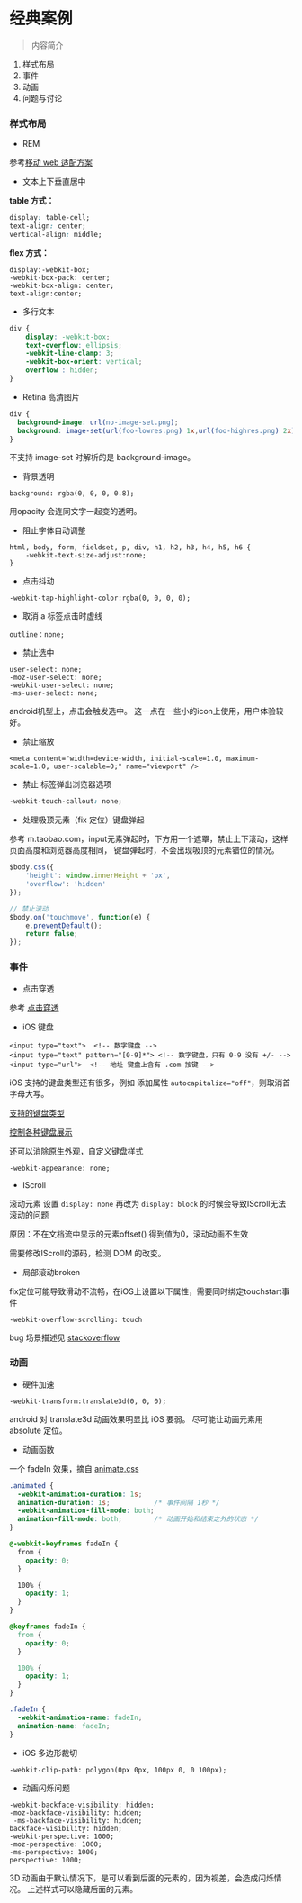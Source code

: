 # 经典案例

> 内容简介  
1. 样式布局
2. 事件
3. 动画
4. 问题与讨论


### 样式布局

* REM

参考[移动 web 适配方案](http://liudong.me/web/touch-defect.html)

* 文本上下垂直居中

__table 方式：__

```CSS
display: table-cell;
text-align: center;
vertical-align: middle;
```

__flex 方式：__

```
display:-webkit-box;
-webkit-box-pack: center;
-webkit-box-align: center;
text-align:center;
```

* 多行文本

```CSS
div {
    display: -webkit-box;
    text-overflow: ellipsis;
    -webkit-line-clamp: 3;
    -webkit-box-orient: vertical;
    overflow : hidden;
}
```

* Retina 高清图片

```CSS
div {
  background-image: url(no-image-set.png);
  background: image-set(url(foo-lowres.png) 1x,url(foo-highres.png) 2x) center;
}
```

不支持 image-set 时解析的是 background-image。

* 背景透明

```
background: rgba(0, 0, 0, 0.8);
```

用opacity 会连同文字一起变的透明。

* 阻止字体自动调整

```
html, body, form, fieldset, p, div, h1, h2, h3, h4, h5, h6 {
    -webkit-text-size-adjust:none;
}
```
* 点击抖动

```
-webkit-tap-highlight-color:rgba(0, 0, 0, 0);
```

* 取消 a 标签点击时虚线

```
outline：none;
```

* 禁止选中

```
user-select: none;
-moz-user-select: none;
-webkit-user-select: none;
-ms-user-select: none;
```

android机型上，点击会触发选中。
这一点在一些小的icon上使用，用户体验较好。

* 禁止缩放

```
<meta content="width=device-width, initial-scale=1.0, maximum-scale=1.0, user-scalable=0;" name="viewport" />
```

* 禁止 标签弹出浏览器选项

```CSS
-webkit-touch-callout: none;
```

* 处理吸顶元素（fix 定位）键盘弹起

参考 m.taobao.com，input元素弹起时，下方用一个遮罩，禁止上下滚动，这样页面高度和浏览器高度相同，
键盘弹起时，不会出现吸顶的元素错位的情况。

```JavaScript
$body.css({
    'height': window.innerHeight + 'px',
    'overflow': 'hidden'
});

// 禁止滚动
$body.on('touchmove', function(e) {
    e.preventDefault();
    return false;
});
```

### 事件

* 点击穿透

参考 [点击穿透](http://liudong.me/web/touch-defect.html)

* iOS 键盘

```
<input type="text">  <!-- 数字键盘 -->
<input type="text" pattern="[0-9]*"> <!-- 数字键盘，只有 0-9 没有 +/- -->
<input type="url">  <!-- 地址 键盘上含有 .com 按键 -->
```

iOS 支持的键盘类型还有很多，例如 添加属性 ```autocapitalize="off"```，则取消首字母大写。

[支持的键盘类型](https://developer.apple.com/library/safari/documentation/AppleApplications/Reference/SafariHTMLRef/Articles/InputTypes.html)

[控制各种键盘展示](http://sja.co.uk/controlling-which-ios-keyboard-is-shown)

还可以消除原生外观，自定义键盘样式

```
-webkit-appearance: none;
```


* IScroll

滚动元素 设置 ```display: none``` 再改为 ```display: block``` 的时候会导致IScroll无法滚动的问题

原因：不在文档流中显示的元素offset() 得到值为0，滚动动画不生效

需要修改IScroll的源码，检测 DOM 的改变。

* 局部滚动broken

fix定位可能导致滑动不流畅，在iOS上设置以下属性，需要同时绑定touchstart事件

```
-webkit-overflow-scrolling: touch
```

bug 场景描述见 [stackoverflow](http://stackoverflow.com/questions/18736297/webkit-overflow-scrolling-touch-broken-for-initially-offscreen-elements-in-i)

### 动画

* 硬件加速

```
-webkit-transform:translate3d(0, 0, 0);
```

android 对 translate3d 动画效果明显比 iOS 要弱。
尽可能让动画元素用 absolute 定位。

* 动画函数

一个 fadeIn 效果，摘自 [animate.css](https://github.com/daneden/animate.css/blob/master/animate.css#L1150-L1173)

```CSS
.animated {
  -webkit-animation-duration: 1s;
  animation-duration: 1s;           /* 事件间隔 1秒 */
  -webkit-animation-fill-mode: both;
  animation-fill-mode: both;        /* 动画开始和结束之外的状态 */
}

@-webkit-keyframes fadeIn {
  from {
    opacity: 0;
  }

  100% {
    opacity: 1;
  }
}

@keyframes fadeIn {
  from {
    opacity: 0;
  }

  100% {
    opacity: 1;
  }
}

.fadeIn {
  -webkit-animation-name: fadeIn;
  animation-name: fadeIn;
}
```
* iOS 多边形裁切

```
-webkit-clip-path: polygon(0px 0px, 100px 0, 0 100px);
```

* 动画闪烁问题

```
-webkit-backface-visibility: hidden; 
-moz-backface-visibility: hidden;
 -ms-backface-visibility: hidden; 
backface-visibility: hidden; 
-webkit-perspective: 1000; 
-moz-perspective: 1000; 
-ms-perspective: 1000; 
perspective: 1000;
```

3D 动画由于默认情况下，是可以看到后面的元素的，因为视差，会造成闪烁情况。
上述样式可以隐藏后面的元素。

